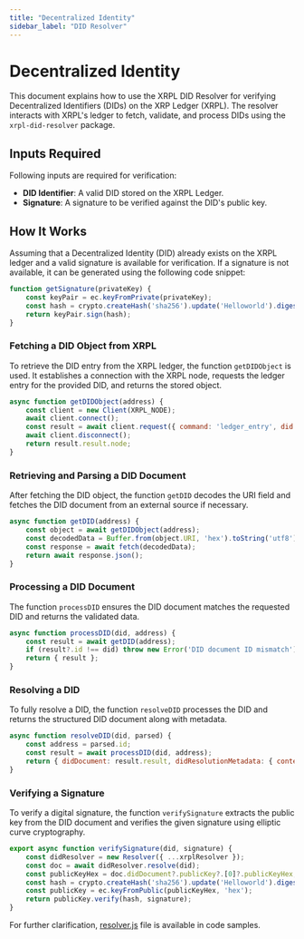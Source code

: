 ```yaml
---
title: "Decentralized Identity"
sidebar_label: "DID Resolver"
---
```


# Decentralized Identity

This document explains how to use the XRPL DID Resolver for verifying Decentralized Identifiers (DIDs) on the XRP Ledger (XRPL). The resolver interacts with XRPL's ledger to fetch, validate, and process DIDs using the `xrpl-did-resolver` package.

## Inputs Required

Following inputs are required for verification:

- **DID Identifier**: A valid DID stored on the XRPL Ledger.
- **Signature**: A signature to be verified against the DID's public key.

## How It Works
Assuming that a Decentralized Identity (DID) already exists on the XRPL ledger and a valid signature is available for verification. If a signature is not available, it can be generated using the following code snippet:

```javascript
function getSignature(privateKey) {
    const keyPair = ec.keyFromPrivate(privateKey);
    const hash = crypto.createHash('sha256').update('Helloworld').digest();
    return keyPair.sign(hash);
}
```
### Fetching a DID Object from XRPL

To retrieve the DID entry from the XRPL ledger, the function `getDIDObject` is used. It establishes a connection with the XRPL node, requests the ledger entry for the provided DID, and returns the stored object.
```javascript
async function getDIDObject(address) {
    const client = new Client(XRPL_NODE);
    await client.connect();
    const result = await client.request({ command: 'ledger_entry', did: address });
    await client.disconnect();
    return result.result.node;
}
```
### Retrieving and Parsing a DID Document

After fetching the DID object, the function `getDID` decodes the URI field and fetches the DID document from an external source if necessary.
```javascript
async function getDID(address) {
    const object = await getDIDObject(address);
    const decodedData = Buffer.from(object.URI, 'hex').toString('utf8');
    const response = await fetch(decodedData);
    return await response.json();
}
```
### Processing a DID Document

The function `processDID` ensures the DID document matches the requested DID and returns the validated data.
```javascript
async function processDID(did, address) {
    const result = await getDID(address);
    if (result?.id !== did) throw new Error('DID document ID mismatch');
    return { result };
}
```
### Resolving a DID

To fully resolve a DID, the function `resolveDID` processes the DID and returns the structured DID document along with metadata.
```javascript
async function resolveDID(did, parsed) {
    const address = parsed.id;
    const result = await processDID(did, address);
    return { didDocument: result.result, didResolutionMetadata: { contentType: 'application/did+json' } };
}
```
### Verifying a Signature

To verify a digital signature, the function `verifySignature` extracts the public key from the DID document and verifies the given signature using elliptic curve cryptography.
```javascript
export async function verifySignature(did, signature) {
    const didResolver = new Resolver({ ...xrplResolver });
    const doc = await didResolver.resolve(did);
    const publicKeyHex = doc.didDocument?.publicKey?.[0]?.publicKeyHex;
    const hash = crypto.createHash('sha256').update('Helloworld').digest();
    const publicKey = ec.keyFromPublic(publicKeyHex, 'hex');
    return publicKey.verify(hash, signature);
}
```
For further clarification, [resolver.js](https://github.com/XRPLF/xrpl-dev-portal/tree/master/_code-samples/did-resolver) file is available in code samples.

 
